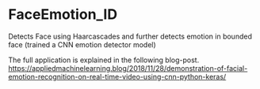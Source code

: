 # FaceEmotion_ID
Detects Face using Haarcascades and further detects emotion in bounded face (trained a CNN emotion detector model)

The full application is explained in the following blog-post.
https://appliedmachinelearning.blog/2018/11/28/demonstration-of-facial-emotion-recognition-on-real-time-video-using-cnn-python-keras/
